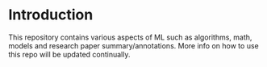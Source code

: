 # Introduction
This repository contains various aspects of ML such as algorithms, math, models and research paper summary/annotations. More info on how to use this repo will be updated continually.  
